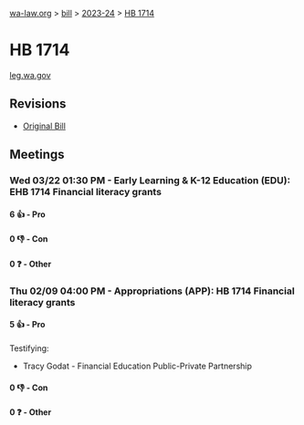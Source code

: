 [wa-law.org](/) > [bill](/bill/) > [2023-24](/bill/2023-24/) > [HB 1714](/bill/2023-24/hb/1714/)

# HB 1714
[leg.wa.gov](https://app.leg.wa.gov/billsummary?BillNumber=1714&Year=2023&Initiative=false)

## Revisions
* [Original Bill](1/)

## Meetings
### Wed 03/22 01:30 PM - Early Learning & K-12 Education (EDU): EHB 1714 Financial literacy grants
#### 6 👍 - Pro

#### 0 👎 - Con

#### 0 ❓ - Other

### Thu 02/09 04:00 PM - Appropriations (APP): HB 1714 Financial literacy grants
#### 5 👍 - Pro
Testifying:
* Tracy Godat - Financial Education Public-Private Partnership

#### 0 👎 - Con

#### 0 ❓ - Other

